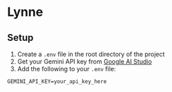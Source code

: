# Lynne

## Setup

1. Create a `.env` file in the root directory of the project
2. Get your Gemini API key from [Google AI Studio](https://makersuite.google.com/app/apikey)
3. Add the following to your `.env` file:
```
GEMINI_API_KEY=your_api_key_here
```